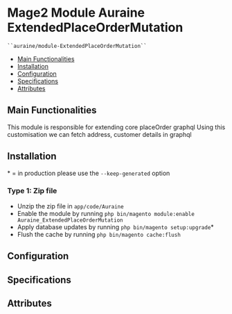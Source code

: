 # Mage2 Module Auraine ExtendedPlaceOrderMutation

    ``auraine/module-ExtendedPlaceOrderMutation``

 - [Main Functionalities](#place-order-functionalities)
 - [Installation](#place-order-installation)
 - [Configuration](#place-order-configuration)
 - [Specifications](#place-order-specifications)
 - [Attributes](#place-order-attributes)


## Main Functionalities
This module is responsible for extending core placeOrder graphql 
Using this customisation we can fetch address, customer details in graphql

## Installation
\* = in production please use the `--keep-generated` option

### Type 1: Zip file

 - Unzip the zip file in `app/code/Auraine`
 - Enable the module by running `php bin/magento module:enable Auraine_ExtendedPlaceOrderMutation`
 - Apply database updates by running `php bin/magento setup:upgrade`\*
 - Flush the cache by running `php bin/magento cache:flush`


## Configuration

## Specifications

## Attributes



